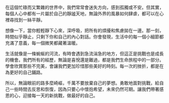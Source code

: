在這個忙碌而又繁雜的世界中，我們常常會迷失方向，感到孤獨或不安。但其實，每個人心中都有一片屬於自己的靜謐天地，無論外界的風暴如何肆虐，都可以在心裡尋找到一絲平靜。

想像一下，當你輕輕靜下心來，深呼吸，把所有的煩擾和焦慮拋在一邊。那一刻，時間似乎靜止，只剩下你和自己的內心對話。你會發現，生活中的每一個小細節都充滿了意義，每一個微笑都藏著溫暖。

生活就像是一條蜿蜒的河流，有時會遇到急流湍急的地方，但這正是挑戰也是成長的機會。我們所有的經歷，無論是喜悅還是難過，都是我們生命旅程中的一部分。學會欣賞那些不完美，會讓我們更加珍惜那些美好的時刻。每一次的挫折，都是在為更好的自己鋪路。

所以，無論眼前的路多麼崎嶇，千萬不要放棄自己的夢想。勇敢地面對挑戰，給自己一些時間去反思和恢復，因為只要心中懷抱希望，未來仍然可期。讓我們帶著感恩的心，迎接每一天的新挑戰，做最好的自己。